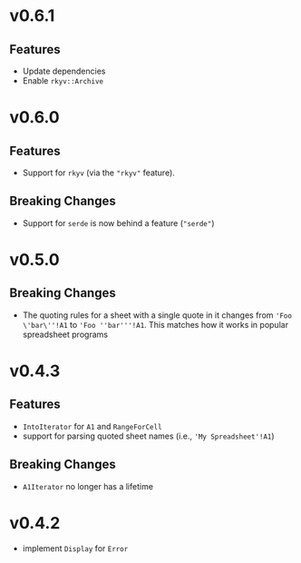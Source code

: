 # v0.6.1

## Features

* Update dependencies
* Enable `rkyv::Archive`

# v0.6.0

## Features

* Support for `rkyv` (via the `"rkyv"` feature).

## **Breaking Changes**

* Support for `serde` is now behind a feature (`"serde"`)

# v0.5.0

## **Breaking Changes**

* The quoting rules for a sheet with a single quote in it changes from `'Foo \'bar\''!A1` to
  `'Foo ''bar'''!A1`.  This matches how it works in popular spreadsheet programs

# v0.4.3

## Features

* `IntoIterator` for `A1` and `RangeForCell`
* support for parsing quoted sheet names (i.e., `'My Spreadsheet'!A1`)

## **Breaking Changes**

* `A1Iterator` no longer has a lifetime

# v0.4.2

* implement `Display` for `Error`
